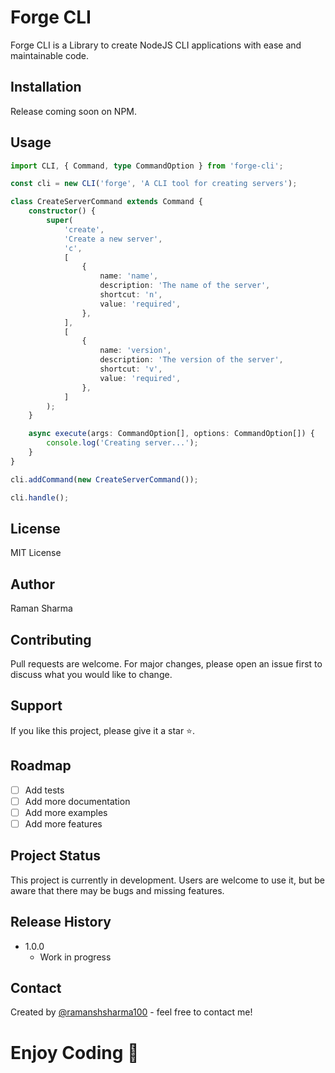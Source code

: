 # Forge CLI

Forge CLI is a Library to create NodeJS CLI applications with ease and
maintainable code.

## Installation

Release coming soon on NPM.

## Usage

```typescript
import CLI, { Command, type CommandOption } from 'forge-cli';

const cli = new CLI('forge', 'A CLI tool for creating servers');

class CreateServerCommand extends Command {
	constructor() {
		super(
			'create',
			'Create a new server',
			'c',
			[
				{
					name: 'name',
					description: 'The name of the server',
					shortcut: 'n',
					value: 'required',
				},
			],
			[
				{
					name: 'version',
					description: 'The version of the server',
					shortcut: 'v',
					value: 'required',
				},
			]
		);
	}

	async execute(args: CommandOption[], options: CommandOption[]) {
		console.log('Creating server...');
	}
}

cli.addCommand(new CreateServerCommand());

cli.handle();
```

## License

MIT License

## Author

Raman Sharma

## Contributing

Pull requests are welcome. For major changes, please open an issue first to
discuss what you would like to change.

## Support

If you like this project, please give it a star ⭐️.

## Roadmap

- [ ] Add tests
- [ ] Add more documentation
- [ ] Add more examples
- [ ] Add more features

## Project Status

This project is currently in development. Users are welcome to use it, but be
aware that there may be bugs and missing features.

## Release History

- 1.0.0
  - Work in progress

## Contact

Created by [@ramanshsharma100](https://www.ramanshsharma.dev/) - feel free to
contact me!

# Enjoy Coding 🚀

